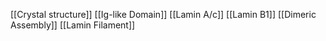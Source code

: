 [[Crystal structure]]
[[Ig-like Domain]]
[[Lamin A/c]]
[[Lamin B1]]
[[Dimeric Assembly]]
[[Lamin Filament]]
